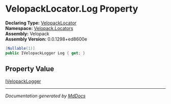 ﻿<!--  
  <auto-generated>   
    The contents of this file were generated by a tool.  
    Changes to this file may be list if the file is regenerated  
  </auto-generated>   
-->

# VelopackLocator.Log Property

**Declaring Type:** [VelopackLocator](../index.md)  
**Namespace:** [Velopack.Locators](../../index.md)  
**Assembly:** Velopack  
**Assembly Version:** 0.0.1298+ed8600e

```csharp
[Nullable(1)]
public IVelopackLogger Log { get; }
```

## Property Value

[IVelopackLogger](../../../Logging/IVelopackLogger/index.md)

___

*Documentation generated by [MdDocs](https://github.com/ap0llo/mddocs)*

